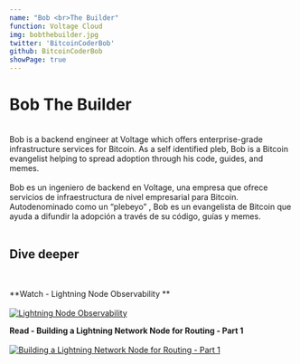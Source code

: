 ```yaml
---
name: "Bob <br>The Builder"
function: Voltage Cloud
img: bobthebuilder.jpg
twitter: 'BitcoinCoderBob'
github: BitcoinCoderBob
showPage: true
---
```


# Bob The Builder
<br>
Bob is a backend engineer at Voltage which offers enterprise-grade infrastructure services for Bitcoin. As a self identified pleb, Bob is a Bitcoin evangelist helping to spread adoption through his code, guides, and memes.
<br><br>
Bob es un ingeniero de backend en Voltage, una empresa que ofrece servicios de infraestructura de nivel empresarial para Bitcoin. Autodenominado como un “plebeyo” , Bob es un evangelista de Bitcoin que ayuda a difundir la adopción a través de su código, guías y memes.
<br><br>

## Dive deeper

<br>

<div class="grid grid-cols-1 md:grid-cols-2 gap-5">
<div class="p-3 my-2">

**Watch - Lightning Node Observability ** <br><br>
[ ![Lightning Node Observability ](/content/bob_ab21.png)](hhttps://youtu.be/ei9SpOpAeXg/)
</div>

<div class="p-3 my-2">

**Read - Building a Lightning Network Node for Routing - Part 1** <br><br>
[ ![Building a Lightning Network Node for Routing - Part 1](/content/bob_voltage.png)](https://blog.voltage.cloud/building-a-lightning-network-node-for-routing-part-1/)
</div>


</div>

<br>
